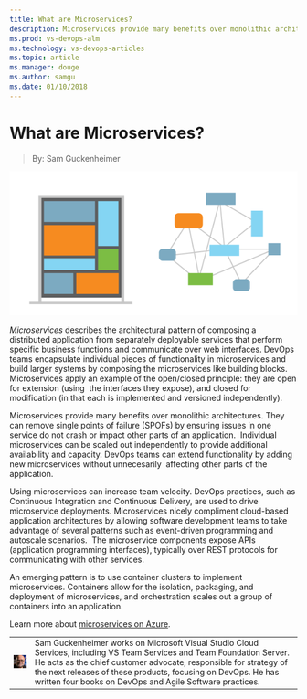 ```yaml
---
title: What are Microservices?
description: Microservices provide many benefits over monolithic architectures.
ms.prod: vs-devops-alm
ms.technology: vs-devops-articles
ms.topic: article
ms.manager: douge
ms.author: samgu
ms.date: 01/10/2018
---
```


# What are Microservices?
> By: Sam Guckenheimer

![microservices\_600x300](_img/Microservices_600x300-1.png)

*Microservices* describes the architectural pattern of composing a
distributed application from separately deployable services that perform
specific business functions and communicate over web interfaces. DevOps
teams encapsulate individual pieces of functionality in microservices
and build larger systems by composing the microservices like building
blocks. Microservices apply an example of the open/closed principle:
they are open for extension (using  the interfaces they expose), and
closed for modification (in that each is implemented and versioned
independently).

Microservices provide many benefits over monolithic architectures. They
can remove single points of failure (SPOFs) by ensuring issues in one
service do not crash or impact other parts of an application. 
Individual microservices can be scaled out independently to provide
additional availability and capacity. DevOps teams can extend
functionality by adding new microservices without unnecesarily 
affecting other parts of the application.

Using microservices can increase team velocity. DevOps practices, such
as Continuous Integration and Continuous Delivery, are used to drive
microservice deployments. Microservices nicely compliment cloud-based
application architectures by allowing software development teams to take
advantage of several patterns such as event-driven programming and
autoscale scenarios.  The microservice components expose APIs
(application programming interfaces), typically over REST protocols for
communicating with other services.

An emerging pattern is to use container clusters to implement
microservices. Containers allow for the isolation, packaging, and
deployment of microservices, and orchestration scales out a group of
containers into an application.

Learn more about [microservices on Azure](https://azure.microsoft.com/en-us/documentation/articles/service-fabric-overview-microservices/ "Microservices on Azure service fabric.").

|             |                           |
|-------------|---------------------------|
|![Image: Sam Guckenheimer, MSFT](_img/samgu-avatar.jpg)|Sam Guckenheimer works on Microsoft Visual Studio Cloud Services, including VS Team Services and Team Foundation Server. He acts as the chief customer advocate, responsible for strategy of the next releases of these products, focusing on DevOps. He has written four books on DevOps and Agile Software practices.|